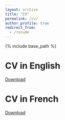 ```yaml
---
layout: archive
title: "CV"
permalink: /cv/
author_profile: true
redirect_from:
  - /resume
---
```


{% include base_path %}

CV in English
======
[Download](files/cv_english_tangi.pdf)

CV in French
======
[Download](files/cv_francais_tangi.pdf)

